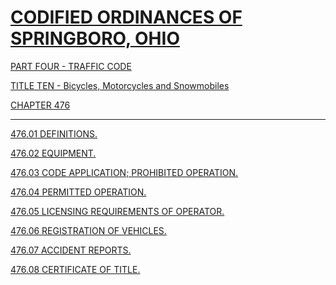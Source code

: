 [CODIFIED ORDINANCES OF SPRINGBORO, OHIO](index.html)
=====================================================

[PART FOUR - TRAFFIC CODE](1b19a412.html)

[TITLE TEN - Bicycles, Motorcycles and Snowmobiles](277aa412.html)

[CHAPTER 476](2839a412.html)

* * * * *

[476.01 DEFINITIONS.](2852a412.html)

[476.02 EQUIPMENT.](285da412.html)

[476.03 CODE APPLICATION; PROHIBITED OPERATION.](2869a412.html)

[476.04 PERMITTED OPERATION.](2876a412.html)

[476.05 LICENSING REQUIREMENTS OF OPERATOR.](287ea412.html)

[476.06 REGISTRATION OF VEHICLES.](2885a412.html)

[476.07 ACCIDENT REPORTS.](288aa412.html)

[476.08 CERTIFICATE OF TITLE.](2890a412.html)
